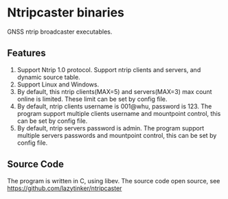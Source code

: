 # Ntripcaster binaries
GNSS ntrip broadcaster executables.

## Features
1. Support Ntrip 1.0 protocol. Support ntrip clients and servers, and dynamic source table.
2. Support Linux and Windows.
3. By default, this ntrip clients(MAX=5) and servers(MAX=3) max count online is limited. These limit can be set by config file.
4. By default, ntrip clients username is 001@whu, password is 123. The program support multiple clients username and mountpoint control, this can be set by config file.
5. By default, ntrip servers password is admin. The program support multiple servers passwords and mountpoint control, this can be set by config file.

## Source Code
The program is written in C, using libev. The source code open source, see https://github.com/lazytinker/ntripcaster
